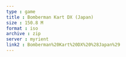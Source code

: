 ```yaml
---
type : game
title : Bomberman Kart DX (Japan)
size : 150.8 M
format : iso
archive : zip
server : myrient
link2 : Bomberman%20Kart%20DX%20%28Japan%29
---
```

